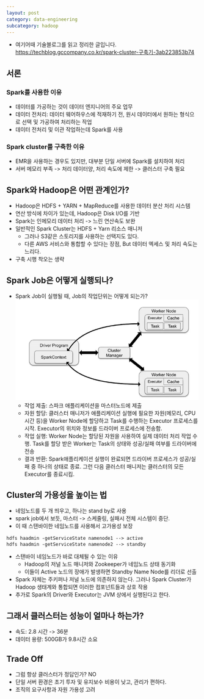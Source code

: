 ```yaml
---
layout: post
category: data-engineering
subcategory: hadoop
---
```


- 여기어때 기술블로그를 읽고 정리한 글입니다.
https://techblog.gccompany.co.kr/spark-cluster-구축기-3ab223853b74

## 서론
### Spark를 사용한 이유
- 데이터를 가공하는 것이 데이터 엔지니어의 주요 업무
- 데이터 전처리: 데이터 웨어하우스에 적재하기 전, 원시 데이터에서 원하는 형식으로 선택 및 가공하여 처리하는 작업
- 데이터 전처리 및 이관 작업하는데 Spark를 사용

### Spark cluster를 구축한 이유
- EMR을 사용하는 경우도 있지만, 대부분 단일 서버에 Spark를 설치하여 처리
- 서버 메모리 부족 -> 처리 데이터양, 처리 속도에 제한 -> 클러스터 구축 필요

## Spark와 Hadoop은 어떤 관계인가?
- Hadoop은 HDFS + YARN + MapReduce를 사용한 데이터 분산 처리 시스템
- 연산 방식에 차이가 있는데, Hadoop은 Disk I/O를 기반
- Spark는 인메모리 데이터 처리 -> 느린 연산속도 보완
- 일반적인 Spark Cluster는 HDFS + Yarn 리소스 매니저
    - 그러나 S3같은 스토리지를 사용하는 선택지도 있다.
    - 다른 AWS 서비스와 통합할 수 있다는 장점, But 데이터 엑세스 및 처리 속도는 느리다.
- 구축 시행 착오는 생략

## Spark Job은 어떻게 실행되나?
- Spark Job이 실행될 때, Job의 작업단위는 어떻게 되는가?
![alt text](/assets/images/data-engineering/hadoop/image/4/image.png)
    - 작업 제출: 스파크 애플리케이션을 마스터노드에 제출
    - 자원 할당: 클러스터 매니저가 애플리케이션 실행에 필요한 자원(메모리, CPU 시간 등)을 Worker Node에 할당하고 Task를 수행하는 Executor 프로세스를 시작. Executor의 위치와 정보를 드라이버 프로세스에 전송함.
    - 작업 실행: Worker Node는 할당된 자원을 사용하여 실제 데이터 처리 작업 수행. Task를 할당 받은 Worker는 Task의 상태와 성공/실패 여부를 드라이버에 전송
    - 결과 반환: Spark애플리케이션 실행이 완료되면 드라이버 프로세스가 성공/실패 중 하나의 상태로 종료. 그런 다음 클러스터 매니저는 클러스터의 모든 Executor를 종료시킴.

## Cluster의 가용성을 높이는 법
- 네임노드를 두 개 띄우고, 하나는 stand by로 사용
- spark job에서 보듯, 마스터 -> 스케줄링, 실패시 전체 시스템이 중단.
- 이 때 스탠바이한 네임노드를 사용해서 고가용성 보장
```linux
hdfs haadmin -getServiceState namenode1 --> active
hdfs haadmin -getServiceState namenode2 --> standby
```
- 스탠바이 네임노드가 바로 대체될 수 있는 이유
    - Hadoop의 저널 노드 매니저와 Zookeeper가 네임노드 상태 동기화
    - 이들이 Active 노드의 장애가 발생하면 Standby Name Node를 리더로 선출
- Spark 자체는 주키퍼나 저널 노드에 의존하지 않는다. 그러나 Spark Cluster가 Hadoop 생태계와 통합되면 이러한 컴포넌트들과 상호 작용
- 추가로 Spark의 Driver와 Executor는 JVM 상에서 실행된다고 한다.

## 그래서 클러스터는 성능이 얼마나 하는가?
- 속도: 2.8 시간 -> 36분
- 데이터 용량: 500GB가 9.8시간 소요

## Trade Off
- 그럼 항상 클러스터가 정답인가? NO
- 단일 서버 환경은 초기 투자 및 유지보수 비용이 낮고, 관리가 편하다.
- 조직의 요구사항과 자원 가용성 고려